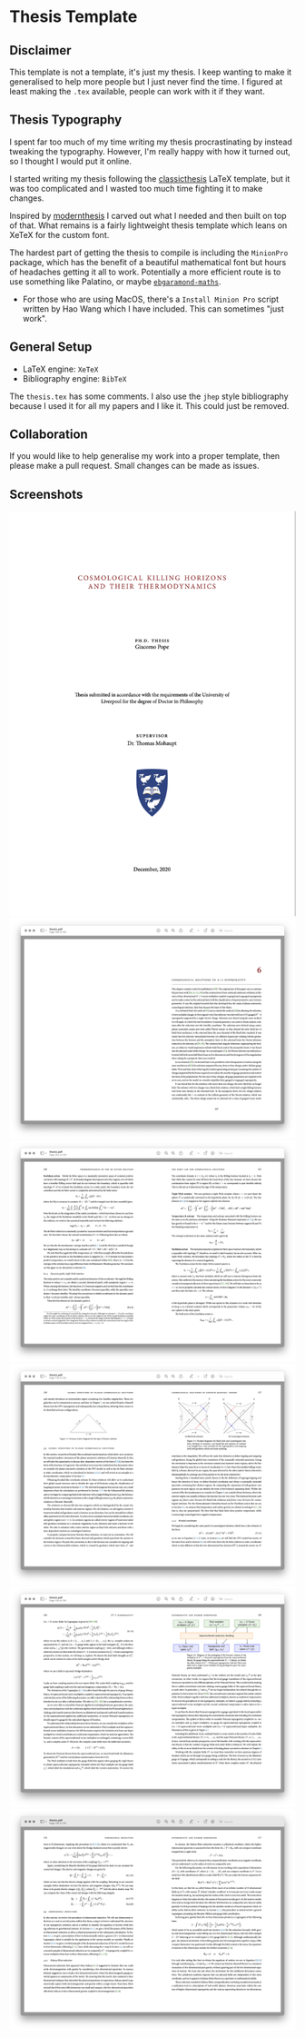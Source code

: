 # Thesis Template

## Disclaimer 

This template is not a template, it's just my thesis. I keep wanting to make it generalised to help more people but I just never find the time. I figured at least making the `.tex` available, people can work with it if they want.

## Thesis Typography

I spent far too much of my time writing my thesis procrastinating by instead tweaking the typography. However, I'm really happy with how it turned out, so I thought I would put it online.

I started writing my thesis following the [classicthesis](http://www.ctan.org/tex-archive/macros/latex/contrib/classicthesis/) LaTeX template, but it was too complicated and I wasted too much time fighting it to make changes. 

Inspired by [modernthesis](https://github.com/openHPI/modernthesis) I carved out what I needed and then built on top of that. What remains is a fairly lightweight thesis template which leans on XeTeX for the custom font.

The hardest part of getting the thesis to compile is including the `MinionPro` package, which has the benefit of a beautiful mathematical font but hours of headaches getting it all to work. Potentially a more efficient route is to use something like Palatino, or maybe [`ebgaramond-maths`](https://ctan.org/pkg/ebgaramond-maths?lang=en).

- For those who are using MacOS, there's a `Install Minion Pro` script written by Hao Wang which I have included. This can sometimes "just work". 

## General Setup

- LaTeX engine: `XeTeX`
- Bibliography engine: `BibTeX`

The `thesis.tex` has some comments. I also use the `jhep` style bibliography because I used it for all my papers and I like it. This could just be removed.

## Collaboration

If you would like to help generalise my work into a proper template, then please make a pull request. Small changes can be made as issues.

## Screenshots

![Title page](screenshots/1.png)
![Chapter Title](screenshots/2.png)
![Maths and Footnote](screenshots/3.png)
![Figures and Subsections](screenshots/4.png)
![More maths and figures](screenshots/5.png)
![More Maths and Sections](screenshots/6.png)
